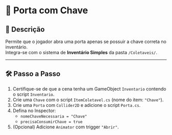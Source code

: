 # 🔑 Porta com Chave

## 📖 Descrição
Permite que o jogador abra uma porta apenas se possuir a chave correta no inventário.  
Integra-se com o sistema de **Inventário Simples** da pasta `/Coletaveis/`.

---

## 🛠️ Passo a Passo
1. Certifique-se de que a cena tenha um GameObject `Inventario` contendo o script `Inventario`.
2. Crie uma `Chave` com o script `ItemColetavel.cs` (nome do item: `"Chave"`).
3. Crie uma `Porta` com `Collider2D` e adicione o script `Porta.cs`.
4. Defina no Inspector:
   - `nomeChaveNecessaria = "Chave"`
   - `precisaConsumirChave = true`
5. (Opcional) Adicione `Animator` com trigger `"Abrir"`.